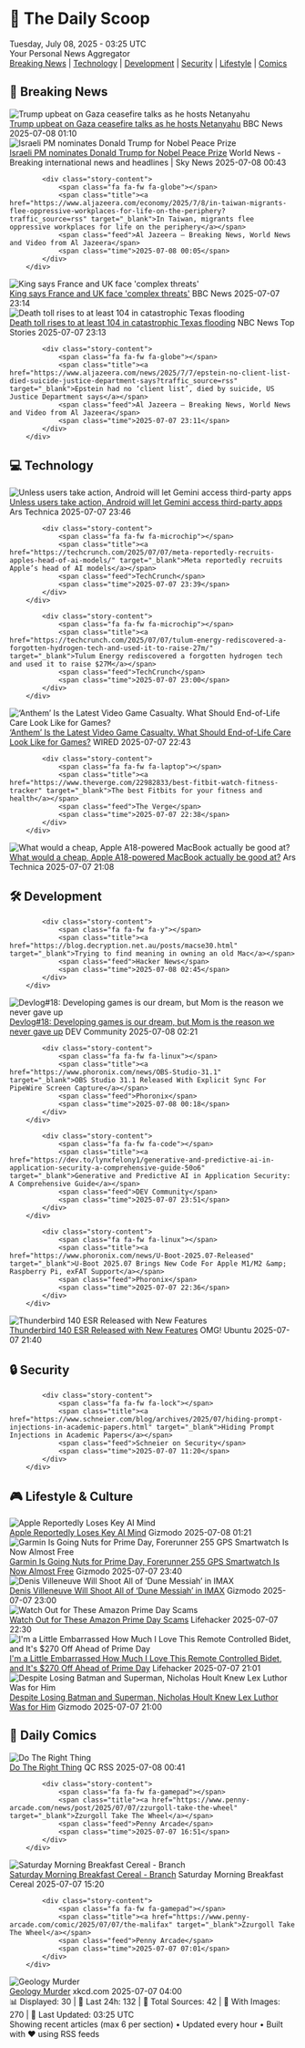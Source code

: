 <!-- Processing 54 RSS feeds at 2025-07-08 03:24:54 UTC -->
<!-- Processing: Penny Arcade -->
<!-- Processing: Poorly Drawn Lines -->
<!-- Processing: Garfield -->
<!-- Processing: Dilbert -->
<!-- Processing: Cyanide & Happiness -->
<!-- Processing: Questionable Content -->
<!-- Processing: Dinosaur Comics -->
<!-- Processing: CNN Top Stories -->
<!-- Processing: CNN Breaking News -->
<!-- Processing: BBC World News -->
<!-- Processing: Al Jazeera Breaking News -->
<!-- Processing: Associated Press Breaking -->
<!-- Processing: ABC News Breaking -->
<!-- Processing: NBC News Breaking -->
<!-- Processing: Sky News World -->
<!-- Processing: TechCrunch -->
<!-- Processing: The Verge -->
<!-- Processing: Ars Technica -->
<!-- Processing: O'Reilly Radar -->
<!-- Processing: WIRED -->
<!-- Processing: Lobsters Python -->
<!-- Processing: Hacker News -->
<!-- Processing: StackOverflow Blog -->
<!-- Processing: Phoronix Linux News -->
<!-- Processing: It's FOSS -->
<!-- Processing: OMG! Ubuntu -->
<!-- Processing: DistroWatch -->
<!-- Processing: Linux.com -->
<!-- Processing: Red Hat Blog -->
<!-- Processing: Ubuntu Blog -->
<!-- Processing: GitLab Blog -->
<!-- Processing: InfoQ -->
<!-- Processing: Martin Fowler -->
<!-- Processing: Coding Horror -->
<!-- Processing: Lifehacker -->
<!-- Processing: Gizmodo -->
<!-- Processing: Boing Boing -->
<!-- Processing: Krebs on Security -->
<!-- Generated 4 new posts out of 38 feeds processed -->
<div class="newspaper-header">
    <h1 class="newspaper-title">📰 The Daily Scoop</h1>
    <div class="newspaper-date">Tuesday, July 08, 2025 - 03:25 UTC</div>
    <div class="newspaper-subtitle">Your Personal News Aggregator</div>
</div>

<div class="newspaper-nav">
    <a href="#breaking">Breaking News</a> |
    <a href="#tech">Technology</a> |
    <a href="#dev">Development</a> |
    <a href="#security">Security</a> |
    <a href="#lifestyle">Lifestyle</a> |
    <a href="#webcomics">Comics</a>
</div>

<div class="news-section breaking-news" id="breaking">
<h2 class="section-header">🚨 Breaking News</h2>
<div class="stories-container">
<div class="story">
            <img src="https://ichef.bbci.co.uk/ace/standard/240/cpsprodpb/ae6a/live/2e18d840-5b8a-11f0-b5c5-012c5796682d.jpg" alt="Trump upbeat on Gaza ceasefire talks as he hosts Netanyahu" class="story-image" loading="lazy" onerror="this.style.display='none'">
            <div class="story-content">
                <span class="fa fa-fw fa-earth-americas"></span>
                <span class="title"><a href="https://www.bbc.com/news/articles/c2k14n9d8y9o" target="_blank">Trump upbeat on Gaza ceasefire talks as he hosts Netanyahu</a></span>
                <span class="feed">BBC News</span>
                <span class="time">2025-07-08 01:10</span>
            </div>
        </div>
<div class="story">
            <img src="https://e3.365dm.com/25/07/1920x1080/skynews-benjamin-netanyahu_6959766.jpg?20250708041503" alt="Israeli PM nominates Donald Trump for Nobel Peace Prize" class="story-image" loading="lazy" onerror="this.style.display='none'">
            <div class="story-content">
                <span class="fa fa-fw fa-satellite"></span>
                <span class="title"><a href="https://news.sky.com/story/israeli-pm-nominates-donald-trump-for-nobel-peace-prize-as-gaza-ceasefire-talks-continue-13393846" target="_blank">Israeli PM nominates Donald Trump for Nobel Peace Prize</a></span>
                <span class="feed">World News - Breaking international news and headlines | Sky News</span>
                <span class="time">2025-07-08 00:43</span>
            </div>
        </div>
<div class="story">
            
            <div class="story-content">
                <span class="fa fa-fw fa-globe"></span>
                <span class="title"><a href="https://www.aljazeera.com/economy/2025/7/8/in-taiwan-migrants-flee-oppressive-workplaces-for-life-on-the-periphery?traffic_source=rss" target="_blank">In Taiwan, migrants flee oppressive workplaces for life on the periphery</a></span>
                <span class="feed">Al Jazeera – Breaking News, World News and Video from Al Jazeera</span>
                <span class="time">2025-07-08 00:05</span>
            </div>
        </div>
<div class="story">
            <img src="https://ichef.bbci.co.uk/ace/standard/240/cpsprodpb/2eaa/live/fa9292f0-5aac-11f0-92c9-a162c11ad188.jpg" alt="King says France and UK face &#x27;complex threats&#x27;" class="story-image" loading="lazy" onerror="this.style.display='none'">
            <div class="story-content">
                <span class="fa fa-fw fa-flag"></span>
                <span class="title"><a href="https://www.bbc.com/news/articles/cvg87y6d5j4o" target="_blank">King says France and UK face &#x27;complex threats&#x27;</a></span>
                <span class="feed">BBC News</span>
                <span class="time">2025-07-07 23:14</span>
            </div>
        </div>
<div class="story">
            <img src="https://media-cldnry.s-nbcnews.com/image/upload/t_fit_1500w/mpx/2704722219/2025_07/1751930019560_nn_tl_death_toll_rises_to_at_least_104_in_catastrophic_texas_flooding_250707_1920x1080-w9hryg.jpg" alt="Death toll rises to at least 104 in catastrophic Texas flooding" class="story-image" loading="lazy" onerror="this.style.display='none'">
            <div class="story-content">
                <span class="fa fa-fw fa-broadcast-tower"></span>
                <span class="title"><a href="https://www.nbcnews.com/nightly-news/video/death-toll-rises-to-at-least-104-in-catastrophic-texas-flooding-242820677510" target="_blank">Death toll rises to at least 104 in catastrophic Texas flooding</a></span>
                <span class="feed">NBC News Top Stories</span>
                <span class="time">2025-07-07 23:13</span>
            </div>
        </div>
<div class="story">
            
            <div class="story-content">
                <span class="fa fa-fw fa-globe"></span>
                <span class="title"><a href="https://www.aljazeera.com/news/2025/7/7/epstein-no-client-list-died-suicide-justice-department-says?traffic_source=rss" target="_blank">Epstein had no ‘client list’, died by suicide, US Justice Department says</a></span>
                <span class="feed">Al Jazeera – Breaking News, World News and Video from Al Jazeera</span>
                <span class="time">2025-07-07 23:11</span>
            </div>
        </div>
</div>
</div>
<div class="news-section tech-news" id="tech">
<h2 class="section-header">💻 Technology</h2>
<div class="stories-container">
<div class="story">
            <img src="https://cdn.arstechnica.net/wp-content/uploads/2025/07/gemini-android-500x500-1751929202.png" alt="Unless users take action, Android will let Gemini access third-party apps" class="story-image" loading="lazy" onerror="this.style.display='none'">
            <div class="story-content">
                <span class="fa fa-fw fa-cog"></span>
                <span class="title"><a href="https://arstechnica.com/security/2025/07/unless-users-take-action-android-will-let-gemini-access-third-party-apps/" target="_blank">Unless users take action, Android will let Gemini access third-party apps</a></span>
                <span class="feed">Ars Technica</span>
                <span class="time">2025-07-07 23:46</span>
            </div>
        </div>
<div class="story">
            
            <div class="story-content">
                <span class="fa fa-fw fa-microchip"></span>
                <span class="title"><a href="https://techcrunch.com/2025/07/07/meta-reportedly-recruits-apples-head-of-ai-models/" target="_blank">Meta reportedly recruits Apple’s head of AI models</a></span>
                <span class="feed">TechCrunch</span>
                <span class="time">2025-07-07 23:39</span>
            </div>
        </div>
<div class="story">
            
            <div class="story-content">
                <span class="fa fa-fw fa-microchip"></span>
                <span class="title"><a href="https://techcrunch.com/2025/07/07/tulum-energy-rediscovered-a-forgotten-hydrogen-tech-and-used-it-to-raise-27m/" target="_blank">Tulum Energy rediscovered a forgotten hydrogen tech and used it to raise $27M</a></span>
                <span class="feed">TechCrunch</span>
                <span class="time">2025-07-07 23:00</span>
            </div>
        </div>
<div class="story">
            <img src="https://media.wired.com/photos/686bf21546cb1e10432594a4/master/pass/antheminterceptor.jpg.adapt.crop16x9.818p.jpg" alt="‘Anthem’ Is the Latest Video Game Casualty. What Should End-of-Life Care Look Like for Games?" class="story-image" loading="lazy" onerror="this.style.display='none'">
            <div class="story-content">
                <span class="fa fa-fw fa-bolt"></span>
                <span class="title"><a href="https://www.wired.com/story/bioware-anthem-shuttered-stop-killing-games/" target="_blank">‘Anthem’ Is the Latest Video Game Casualty. What Should End-of-Life Care Look Like for Games?</a></span>
                <span class="feed">WIRED</span>
                <span class="time">2025-07-07 22:43</span>
            </div>
        </div>
<div class="story">
            
            <div class="story-content">
                <span class="fa fa-fw fa-laptop"></span>
                <span class="title"><a href="https://www.theverge.com/22982833/best-fitbit-watch-fitness-tracker" target="_blank">The best Fitbits for your fitness and health</a></span>
                <span class="feed">The Verge</span>
                <span class="time">2025-07-07 22:38</span>
            </div>
        </div>
<div class="story">
            <img src="https://cdn.arstechnica.net/wp-content/uploads/2025/07/DSC_5669-500x500.jpg" alt="What would a cheap, Apple A18-powered MacBook actually be good at?" class="story-image" loading="lazy" onerror="this.style.display='none'">
            <div class="story-content">
                <span class="fa fa-fw fa-cog"></span>
                <span class="title"><a href="https://arstechnica.com/apple/2025/07/what-would-a-cheap-apple-a18-powered-macbook-actually-be-good-at/" target="_blank">What would a cheap, Apple A18-powered MacBook actually be good at?</a></span>
                <span class="feed">Ars Technica</span>
                <span class="time">2025-07-07 21:08</span>
            </div>
        </div>
</div>
</div>
<div class="news-section dev-news" id="dev">
<h2 class="section-header">🛠️ Development</h2>
<div class="stories-container">
<div class="story">
            
            <div class="story-content">
                <span class="fa fa-fw fa-y"></span>
                <span class="title"><a href="https://blog.decryption.net.au/posts/macse30.html" target="_blank">Trying to find meaning in owning an old Mac</a></span>
                <span class="feed">Hacker News</span>
                <span class="time">2025-07-08 02:45</span>
            </div>
        </div>
<div class="story">
            <img src="https://media2.dev.to/dynamic/image/width=800%2Cheight=%2Cfit=scale-down%2Cgravity=auto%2Cformat=auto/https%3A%2F%2Fdev-to-uploads.s3.amazonaws.com%2Fuploads%2Farticles%2F6np1ou2726zoegse17ms.jpg" alt="Devlog#18: Developing games is our dream, but Mom is the reason we never gave up" class="story-image" loading="lazy" onerror="this.style.display='none'">
            <div class="story-content">
                <span class="fa fa-fw fa-code"></span>
                <span class="title"><a href="https://dev.to/khaisimon_devgame/devlog18-developing-games-is-our-dream-but-mom-is-the-reason-we-never-gave-up-ng5" target="_blank">Devlog#18: Developing games is our dream, but Mom is the reason we never gave up</a></span>
                <span class="feed">DEV Community</span>
                <span class="time">2025-07-08 02:21</span>
            </div>
        </div>
<div class="story">
            
            <div class="story-content">
                <span class="fa fa-fw fa-linux"></span>
                <span class="title"><a href="https://www.phoronix.com/news/OBS-Studio-31.1" target="_blank">OBS Studio 31.1 Released With Explicit Sync For PipeWire Screen Capture</a></span>
                <span class="feed">Phoronix</span>
                <span class="time">2025-07-08 00:18</span>
            </div>
        </div>
<div class="story">
            
            <div class="story-content">
                <span class="fa fa-fw fa-code"></span>
                <span class="title"><a href="https://dev.to/lynxfelony1/generative-and-predictive-ai-in-application-security-a-comprehensive-guide-50o6" target="_blank">Generative and Predictive AI in Application Security: A Comprehensive Guide</a></span>
                <span class="feed">DEV Community</span>
                <span class="time">2025-07-07 23:51</span>
            </div>
        </div>
<div class="story">
            
            <div class="story-content">
                <span class="fa fa-fw fa-linux"></span>
                <span class="title"><a href="https://www.phoronix.com/news/U-Boot-2025.07-Released" target="_blank">U-Boot 2025.07 Brings New Code For Apple M1/M2 &amp; Raspberry Pi, exFAT Support</a></span>
                <span class="feed">Phoronix</span>
                <span class="time">2025-07-07 22:36</span>
            </div>
        </div>
<div class="story">
            <img src="https://i0.wp.com/www.omgubuntu.co.uk/wp-content/uploads/2025/07/thunderbird-140.jpg?resize=406%2C232&amp;ssl=1" alt="Thunderbird 140 ESR Released with New Features" class="story-image" loading="lazy" onerror="this.style.display='none'">
            <div class="story-content">
                <span class="fa fa-fw fa-ubuntu"></span>
                <span class="title"><a href="https://www.omgubuntu.co.uk/2025/07/thunderbird-140-release-new-features" target="_blank">Thunderbird 140 ESR Released with New Features</a></span>
                <span class="feed">OMG! Ubuntu</span>
                <span class="time">2025-07-07 21:40</span>
            </div>
        </div>
</div>
</div>
<div class="news-section security-news" id="security">
<h2 class="section-header">🔒 Security</h2>
<div class="stories-container">
<div class="story">
            
            <div class="story-content">
                <span class="fa fa-fw fa-lock"></span>
                <span class="title"><a href="https://www.schneier.com/blog/archives/2025/07/hiding-prompt-injections-in-academic-papers.html" target="_blank">Hiding Prompt Injections in Academic Papers</a></span>
                <span class="feed">Schneier on Security</span>
                <span class="time">2025-07-07 11:20</span>
            </div>
        </div>
</div>
</div>
<div class="news-section lifestyle-news" id="lifestyle">
<h2 class="section-header">🎮 Lifestyle & Culture</h2>
<div class="stories-container">
<div class="story">
            <img src="https://gizmodo.com/app/uploads/2024/10/Tim-Cook-iPhone-16-Apple-Intelligence-2.jpg" alt="Apple Reportedly Loses Key AI Mind" class="story-image" loading="lazy" onerror="this.style.display='none'">
            <div class="story-content">
                <span class="fa fa-fw fa-computer"></span>
                <span class="title"><a href="https://gizmodo.com/apple-reportedly-loses-key-ai-mind-2000625461" target="_blank">Apple Reportedly Loses Key AI Mind</a></span>
                <span class="feed">Gizmodo</span>
                <span class="time">2025-07-08 01:21</span>
            </div>
        </div>
<div class="story">
            <img src="https://gizmodo.com/app/uploads/2024/11/garmin-forerunner-255.jpg" alt="Garmin Is Going Nuts for Prime Day, Forerunner 255 GPS Smartwatch Is Now Almost Free" class="story-image" loading="lazy" onerror="this.style.display='none'">
            <div class="story-content">
                <span class="fa fa-fw fa-computer"></span>
                <span class="title"><a href="https://gizmodo.com/garmin-is-going-nuts-for-prime-day-forerunner-255-gps-smartwatch-is-now-almost-free-2000625341" target="_blank">Garmin Is Going Nuts for Prime Day, Forerunner 255 GPS Smartwatch Is Now Almost Free</a></span>
                <span class="feed">Gizmodo</span>
                <span class="time">2025-07-07 23:40</span>
            </div>
        </div>
<div class="story">
            <img src="https://gizmodo.com/app/uploads/2025/07/Dune-Part-Two-Paul.jpg" alt="Denis Villeneuve Will Shoot All of ‘Dune Messiah’ in IMAX" class="story-image" loading="lazy" onerror="this.style.display='none'">
            <div class="story-content">
                <span class="fa fa-fw fa-computer"></span>
                <span class="title"><a href="https://gizmodo.com/denis-villeneuve-will-shoot-all-of-dune-messiah-in-imax-2000625398" target="_blank">Denis Villeneuve Will Shoot All of ‘Dune Messiah’ in IMAX</a></span>
                <span class="feed">Gizmodo</span>
                <span class="time">2025-07-07 23:00</span>
            </div>
        </div>
<div class="story">
            <img src="https://lifehacker.com/imagery/articles/01JZK0XNG9KH9MY42TS1NCB3J2/hero-image.png" alt="Watch Out for These Amazon Prime Day Scams" class="story-image" loading="lazy" onerror="this.style.display='none'">
            <div class="story-content">
                <span class="fa fa-fw fa-life-ring"></span>
                <span class="title"><a href="https://lifehacker.com/money/amazon-scams-prime-day-2025?utm_medium=RSS" target="_blank">Watch Out for These Amazon Prime Day Scams</a></span>
                <span class="feed">Lifehacker</span>
                <span class="time">2025-07-07 22:30</span>
            </div>
        </div>
<div class="story">
            <img src="https://lifehacker.com/imagery/articles/01JZK90SBNF416AGWT8BFGYHNW/hero-image.png" alt="I&#x27;m a Little Embarrassed How Much I Love This Remote Controlled Bidet, and It&#x27;s $270 Off Ahead of Prime Day" class="story-image" loading="lazy" onerror="this.style.display='none'">
            <div class="story-content">
                <span class="fa fa-fw fa-life-ring"></span>
                <span class="title"><a href="https://lifehacker.com/home/conway-bidetmega-sale-prime-day-2025?utm_medium=RSS" target="_blank">I&#x27;m a Little Embarrassed How Much I Love This Remote Controlled Bidet, and It&#x27;s $270 Off Ahead of Prime Day</a></span>
                <span class="feed">Lifehacker</span>
                <span class="time">2025-07-07 21:01</span>
            </div>
        </div>
<div class="story">
            <img src="https://gizmodo.com/app/uploads/2025/07/Superman-Interview-3.jpg" alt="Despite Losing Batman and Superman, Nicholas Hoult Knew Lex Luthor Was for Him" class="story-image" loading="lazy" onerror="this.style.display='none'">
            <div class="story-content">
                <span class="fa fa-fw fa-computer"></span>
                <span class="title"><a href="https://gizmodo.com/despite-losing-batman-and-superman-nicholas-hoult-knew-lex-luthor-was-for-him-2000625200" target="_blank">Despite Losing Batman and Superman, Nicholas Hoult Knew Lex Luthor Was for Him</a></span>
                <span class="feed">Gizmodo</span>
                <span class="time">2025-07-07 21:00</span>
            </div>
        </div>
</div>
</div>
<div class="news-section webcomics-section" id="webcomics">
<h2 class="section-header">🎨 Daily Comics</h2>
<div class="stories-container">
<div class="story">
            <img src="http://www.questionablecontent.net/comics/5608.png" alt="Do The Right Thing" class="story-image" loading="lazy" onerror="this.style.display='none'">
            <div class="story-content">
                <span class="fa fa-fw fa-music"></span>
                <span class="title"><a href="http://questionablecontent.net/view.php?comic=5608" target="_blank">Do The Right Thing</a></span>
                <span class="feed">QC RSS</span>
                <span class="time">2025-07-08 00:41</span>
            </div>
        </div>
<div class="story">
            
            <div class="story-content">
                <span class="fa fa-fw fa-gamepad"></span>
                <span class="title"><a href="https://www.penny-arcade.com/news/post/2025/07/07/zzurgoll-take-the-wheel" target="_blank">Zzurgoll Take The Wheel</a></span>
                <span class="feed">Penny Arcade</span>
                <span class="time">2025-07-07 16:51</span>
            </div>
        </div>
<div class="story">
            <img src="https://www.smbc-comics.com/comics/1751598426-20250707.png" alt="Saturday Morning Breakfast Cereal - Branch" class="story-image" loading="lazy" onerror="this.style.display='none'">
            <div class="story-content">
                <span class="fa fa-fw fa-smile"></span>
                <span class="title"><a href="https://www.smbc-comics.com/comic/branch-2" target="_blank">Saturday Morning Breakfast Cereal - Branch</a></span>
                <span class="feed">Saturday Morning Breakfast Cereal</span>
                <span class="time">2025-07-07 15:20</span>
            </div>
        </div>
<div class="story">
            
            <div class="story-content">
                <span class="fa fa-fw fa-gamepad"></span>
                <span class="title"><a href="https://www.penny-arcade.com/comic/2025/07/07/the-malifax" target="_blank">Zzurgoll Take The Wheel</a></span>
                <span class="feed">Penny Arcade</span>
                <span class="time">2025-07-07 07:01</span>
            </div>
        </div>
<div class="story">
            <img src="https://imgs.xkcd.com/comics/geology_murder.png" alt="Geology Murder" class="story-image" loading="lazy" onerror="this.style.display='none'">
            <div class="story-content">
                <span class="fa fa-fw fa-laugh"></span>
                <span class="title"><a href="https://xkcd.com/3112/" target="_blank">Geology Murder</a></span>
                <span class="feed">xkcd.com</span>
                <span class="time">2025-07-07 04:00</span>
            </div>
        </div>
</div>
</div>

<div class="newspaper-footer">
    <div class="stats">
        📊 Displayed: 30 | 📅 Last 24h: 132 | 📡 Total Sources: 42 | 📸 With Images: 270 |
        🔄 Last Updated: 03:25 UTC
    </div>
    <div class="footer-note">
        Showing recent articles (max 6 per section) • Updated every hour • Built with ❤️ using RSS feeds
    </div>
</div>
